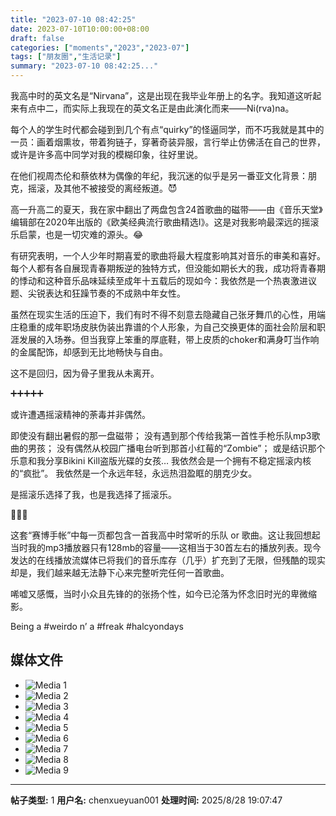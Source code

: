 ```yaml
---
title: "2023-07-10 08:42:25"
date: 2023-07-10T10:00:00+08:00
draft: false
categories: ["moments","2023","2023-07"]
tags: ["朋友圈","生活记录"]
summary: "2023-07-10 08:42:25..."
---
```


我高中时的英文名是“Nirvana”，这是出现在我毕业年册上的名字。我知道这听起来有点中二，而实际上我现在的英文名正是由此演化而来——Ni(rva)na。

每个人的学生时代都会碰到到几个有点“quirky”的怪逼同学，而不巧我就是其中的一员：画着烟熏妆，带着狗链子，穿著奇装异服，言行举止仿佛活在自己的世界，或许是许多高中同学对我的模糊印象，往好里说。

在他们视周杰伦和蔡依林为偶像的年纪，我沉迷的似乎是另一番亚文化背景：朋克，摇滚，及其他不被接受的离经叛道。😈

高一升高二的夏天，我在家中翻出了两盘包含24首歌曲的磁带——由《音乐天堂》编辑部在2020年出版的《欧美经典流行歌曲精选I》。这是对我影响最深远的摇滚乐启蒙，也是一切灾难的源头。😂 

有研究表明，一个人少年时期喜爱的歌曲将最大程度影响其对音乐的审美和喜好。每个人都有各自展现青春期叛逆的独特方式，但没能如期长大的我，成功将青春期的悸动和这种音乐品味延续至成年十五载后的现如今：我依然是一个热衷激进议题、尖锐表达和狂躁节奏的不成熟中年女性。

虽然在现实生活的压迫下，我们有时不得不刻意去隐藏自己张牙舞爪的心性，用端庄稳重的成年职场皮肤伪装出靠谱的个人形象，为自己交换更体的面社会阶层和职涯发展的入场券。但当我穿上笨重的厚底鞋，带上皮质的choker和满身叮当作响的金属配饰，却感到无比地畅快与自由。

这不是回归，因为骨子里我从未离开。

➕➕➕➕➕

或许遭遇摇滚精神的荼毒并非偶然。

即使没有翻出暑假的那一盘磁带；
没有遇到那个传给我第一首性手枪乐队mp3歌曲的男孩；
没有偶然从校园广播电台听到那首小红莓的“Zombie”；
或是结识那个乐意和我分享Bikini Kill盗版光碟的女孩…
我依然会是一个拥有不稳定摇滚内核的“疯批”。
我依然是一个永远年轻，永远热泪盈眶的朋克少女。

是摇滚乐选择了我，也是我选择了摇滚乐。

🎵🎵🎵

这套“赛博手帐”中每一页都包含一首我高中时常听的乐队 or 歌曲。这让我回想起当时我的mp3播放器只有128mb的容量——这相当于30首左右的播放列表。现今发达的在线播放流媒体已将我们的音乐库存（几乎）扩充到了无限，但残酷的现实却是，我们越来越无法静下心来完整听完任何一首歌曲。

唏嘘又感慨，当时小众且先锋的的张扬个性，如今已沦落为怀念旧时光的卑微缩影。

​Being a #weirdo n’ a #freak
​#halcyondays

## 媒体文件

- ![Media 1](/Moments/photos/2023-07-10/202307100842250.jpg)
- ![Media 2](/Moments/photos/2023-07-10/202307100842251.jpg)
- ![Media 3](/Moments/photos/2023-07-10/202307100842252.jpg)
- ![Media 4](/Moments/photos/2023-07-10/202307100842253.jpg)
- ![Media 5](/Moments/photos/2023-07-10/202307100842254.jpg)
- ![Media 6](/Moments/photos/2023-07-10/202307100842255.jpg)
- ![Media 7](/Moments/photos/2023-07-10/202307100842256.jpg)
- ![Media 8](/Moments/photos/2023-07-10/202307100842257.jpg)
- ![Media 9](/Moments/photos/2023-07-10/202307100842258.jpg)

---

**帖子类型:** 1
**用户名:** chenxueyuan001
**处理时间:** 2025/8/28 19:07:47